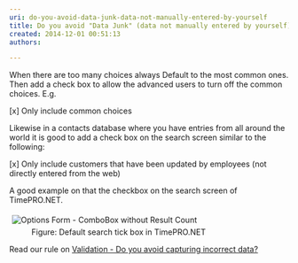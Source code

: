 ```yaml
---
uri: do-you-avoid-data-junk-data-not-manually-entered-by-yourself
title: Do you avoid "Data Junk" (data not manually entered by yourself)?
created: 2014-12-01 00:51:13
authors:

---
```





<span class='intro'> <p>When there are too many choices always Default to the most common ones. 
Then add a check box to allow the advanced users to turn off the common 
choices. E.g.</p> </span>

<div class="greyBox">
[x] Only include common choices
</div><p>Likewise in a contacts database where you have entries from all around the world it is good to add a check box on the search screen similar to the following&#58;</p><div class="greyBox">[x] Only include customers that have been updated by employees (not directly entered from the web)</div><p>A good example on that the checkbox on the search screen of TimePRO.NET.</p><dl class="goodImage"><dt> 
      <img alt="Options Form - ComboBox without Result Count" src="http&#58;//www.ssw.com.au/ssw/Standards/Rules/Images/DefaultSearch.gif" style="margin&#58;5px;" /> 
   </dt><dd>Figure&#58; Default search tick box in TimePRO.NET</dd></dl><p>Read our rule on 
   <a href="http&#58;//www.ssw.com.au/ssw/Standards/Rules/RulestoBetterInterfaces-Controls.aspx#AvoidIncorrectData">Validation - Do you avoid capturing incorrect data?</a></p>



